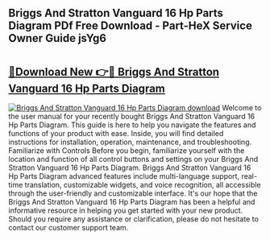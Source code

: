 ## Briggs And Stratton Vanguard 16 Hp Parts Diagram PDf Free Download - Part-HeX Service Owner Guide jsYg6

# <h2><a href="http://dfhbne.blite.top/?on=Briggs+And+Stratton+Vanguard+16+Hp+Parts+Diagram">🔗Download New 👉🔴 Briggs And Stratton Vanguard 16 Hp Parts Diagram</a></h2>

[![Briggs And Stratton Vanguard 16 Hp Parts Diagram download](https://i.imgur.com/lujVjoI.png)](http://dfhbne.blite.top/?on=Briggs+And+Stratton+Vanguard+16+Hp+Parts+Diagram)
Welcome to the user manual for your recently bought Briggs And Stratton Vanguard 16 Hp Parts Diagram. This guide is here to help you navigate the features and functions of your product with ease. Inside, you will find detailed instructions for installation, operation, maintenance, and troubleshooting. Familiarize with Controls Before you begin, familiarize yourself with the location and function of all control buttons and settings on your Briggs And Stratton Vanguard 16 Hp Parts Diagram. Briggs And Stratton Vanguard 16 Hp Parts Diagram advanced features include multi-language support, real-time translation, customizable widgets, and voice recognition, all accessible through the user-friendly and customizable interface. It's our hope that the Briggs And Stratton Vanguard 16 Hp Parts Diagram has been a helpful and informative resource in helping you get started with your new product. Should you require any assistance or clarification, please do not hesitate to contact our customer support team.
